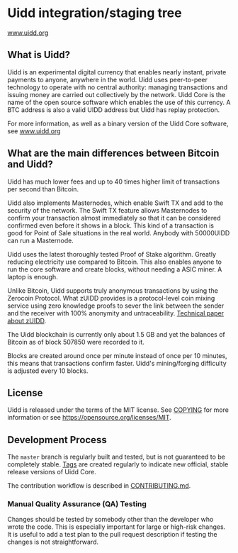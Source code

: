 Uidd integration/staging tree
=====================================

www.uidd.org

What is Uidd?
----------------

Uidd is an experimental digital currency that enables nearly instant, private payments to
anyone, anywhere in the world. Uidd uses peer-to-peer technology to operate
with no central authority: managing transactions and issuing money are carried
out collectively by the network. Uidd Core is the name of the open source
software which enables the use of this currency. A BTC address is also a valid UIDD address but Uidd has replay protection.

For more information, as well as a binary version of the Uidd Core software, see www.uidd.org

## What are the main differences between Bitcoin and Uidd?

Uidd has much lower fees and up to 40 times higher limit of transactions per second than Bitcoin.

Uidd also implements Masternodes, which enable Swift TX and add to the security of the network. The Swift TX feature allows Masternodes to confirm your transaction almost immediately so that it can be considered confirmed even before it shows in a block. This kind of a transaction is good for Point of Sale situations in the real world. Anybody with 50000UIDD can run a Masternode.

Uidd uses the latest thoroughly tested Proof of Stake algorithm. Greatly reducing electricity use compared to Bitcoin. This also enables anyone to run the core software and create blocks, without needing a ASIC miner. A laptop is enough.

Unlike Bitcoin, Uidd supports truly anonymous transactions by using the Zerocoin Protocol. What zUIDD provides is a protocol-level coin mixing service using zero knowledge proofs to sever the link between the sender and the receiver with 100% anonymity and untraceability. [Technical paper about zUIDD](https://www.uidd.org/zUIDD-Bitcoin-2-Zerocoin-Protocol).

The Uidd blockchain is currently only about 1.5 GB and yet the balances of Bitcoin as of block 507850 were recorded to it.

Blocks are created around once per minute instead of once per 10 minutes, this means that transactions confirm faster. Uidd's mining/forging difficulty is adjusted every 10 blocks.

License
-------

Uidd is released under the terms of the MIT license. See [COPYING](COPYING) for more
information or see https://opensource.org/licenses/MIT.

Development Process
-------------------

The `master` branch is regularly built and tested, but is not guaranteed to be
completely stable. [Tags](https://github.com/bitcoin/bitcoin/tags) are created
regularly to indicate new official, stable release versions of Uidd Core.

The contribution workflow is described in [CONTRIBUTING.md](CONTRIBUTING.md).

### Manual Quality Assurance (QA) Testing

Changes should be tested by somebody other than the developer who wrote the
code. This is especially important for large or high-risk changes. It is useful
to add a test plan to the pull request description if testing the changes is
not straightforward.
